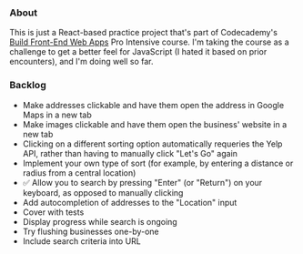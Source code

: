 ### About

This is just a React-based practice project that's part of Codecademy's [Build Front-End Web Apps](http://pro.codecademy.com/intensive/build-frontend-webapps-from-scratch/) Pro Intensive course. I'm taking the course as a challenge to get a better feel for JavaScript (I hated it based on prior encounters), and I'm doing well so far.

### Backlog
* Make addresses clickable and have them open the address in Google Maps in a new tab
* Make images clickable and have them open the business' website in a new tab
* Clicking on a different sorting option automatically requeries the Yelp API, rather than having to manually click "Let's Go" again
* Implement your own type of sort (for example, by entering a distance or radius from a central location)
* :white_check_mark: Allow you to search by pressing "Enter" (or "Return") on your keyboard, as opposed to manually clicking
* Add autocompletion of addresses to the "Location" input
* Cover with tests
* Display progress while search is ongoing
* Try flushing businesses one-by-one
* Include search criteria into URL